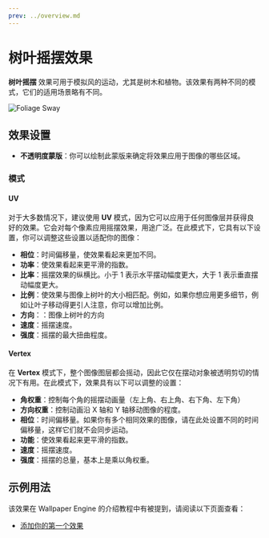 ```yaml
---
prev: ../overview.md
---
```

# 树叶摇摆效果

**树叶摇摆** 效果可用于模拟风的运动，尤其是树木和植物。该效果有两种不同的模式，它们的适用场景略有不同。

![Foliage Sway](/wallpaper-engine-docs/img/effects/Sway.gif)

## 效果设置

* **不透明度蒙版**：你可以绘制此蒙版来确定将效果应用于图像的哪些区域。

### 模式

#### UV

对于大多数情况下，建议使用 **UV** 模式，因为它可以应用于任何图像层并获得良好的效果。它会对每个像素应用摇摆效果，用途广泛。在此模式下，它具有以下设置，你可以调整这些设置以适配你的图像：

* **相位**：时间偏移量，使效果看起来更加不同。
* **功率**：使效果看起来更平滑的指数。
* **比率**：摇摆效果的纵横比。小于 1 表示水平摆动幅度更大，大于 1 表示垂直摆动幅度更大。
* **比例**：使效果与图像上树叶的大小相匹配。例如，如果你想应用更多细节，例如让叶子移动得更引人注意，你可以增加比例。
* **方向**：：图像上树叶的方向
* **速度**：摇摆速度。
* **强度**：摇摆的最大扭曲程度。

#### Vertex

在 **Vertex** 模式下，整个图像图层都会摇动，因此它仅在摆动对象被透明剪切的情况下有用。在此模式下，效果具有以下可以调整的设置：

* **角权重**：控制每个角的摇摆动画量（左上角、右上角、右下角、左下角）
* **方向权重**：控制动画沿 X 轴和 Y 轴移动图像的程度。
* **相位**：时间偏移量。如果你有多个相同效果的图像，请在此处设置不同的时间偏移量，这样它们就不会同步运动。
* **功能**：使效果看起来更平滑的指数。
* **速度**：摇摆速度。
* **强度**：摇摆的总量，基本上是乘以角权重。

## 示例用法

该效果在 Wallpaper Engine 的介绍教程中有被提到，请阅读以下页面查看：

* [添加你的第一个效果](/wallpaper-engine-docs/scene/first/effects)